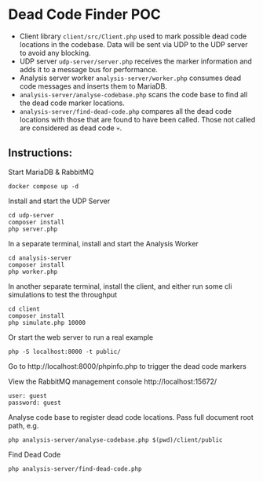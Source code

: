 # Dead Code Finder POC

- Client library `client/src/Client.php` used to mark possible dead code locations in the codebase. Data will be sent via UDP to the UDP server to avoid any blocking.
- UDP server `udp-server/server.php` receives the marker information and adds it to a message bus for performance.
- Analysis server worker `analysis-server/worker.php` consumes dead code messages and inserts them to MariaDB.
- `analysis-server/analyse-codebase.php` scans the code base to find all the dead code marker locations.
- `analysis-server/find-dead-code.php` compares all the dead code locations with those that are found to have been called. Those not called are considered as dead code :skull:.

## Instructions:

Start MariaDB & RabbitMQ
```
docker compose up -d
```

Install and start the UDP Server

```
cd udp-server
composer install
php server.php
```

In a separate terminal, install and start the Analysis Worker
```
cd analysis-server
composer install
php worker.php
```

In another separate terminal, install the client, and either run some cli simulations to test the throughput
```
cd client
composer install
php simulate.php 10000
```

Or start the web server to run a real example
```
php -S localhost:8000 -t public/
```
Go to http://localhost:8000/phpinfo.php to trigger the dead code markers

View the RabbitMQ management console http://localhost:15672/
```
user: guest
password: guest
```

Analyse code base to register dead code locations. Pass full document root path, e.g.
```
php analysis-server/analyse-codebase.php $(pwd)/client/public
```

Find Dead Code
```
php analysis-server/find-dead-code.php
```